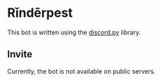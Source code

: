 # Rǐndẽrpest
This bot is written using the [discord.py] library.

## Invite
Currently, the bot is not available on public servers.

[discord.py]: https://github.com/Rapptz/discord.py
